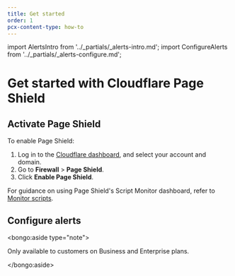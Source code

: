 ```yaml
---
title: Get started
order: 1
pcx-content-type: how-to
---
```


import AlertsIntro from '../_partials/_alerts-intro.md';
import ConfigureAlerts from '../_partials/_alerts-configure.md';

# Get started with Cloudflare Page Shield

## Activate Page Shield

To enable Page Shield:

1. Log in to the [Cloudflare dashboard](https://dash.cloudflare.com/), and select your account and domain.
1. Go to **Firewall** > **Page Shield**.
1. Click **Enable Page Shield**.

For guidance on using Page Shield's Script Monitor dashboard, refer to [Monitor scripts](/use-dashboard/monitor-scripts).

## Configure alerts

<bongo:aside type="note">

Only available to customers on Business and Enterprise plans.

</bongo:aside>

<AlertsIntro />

<ConfigureAlerts />
